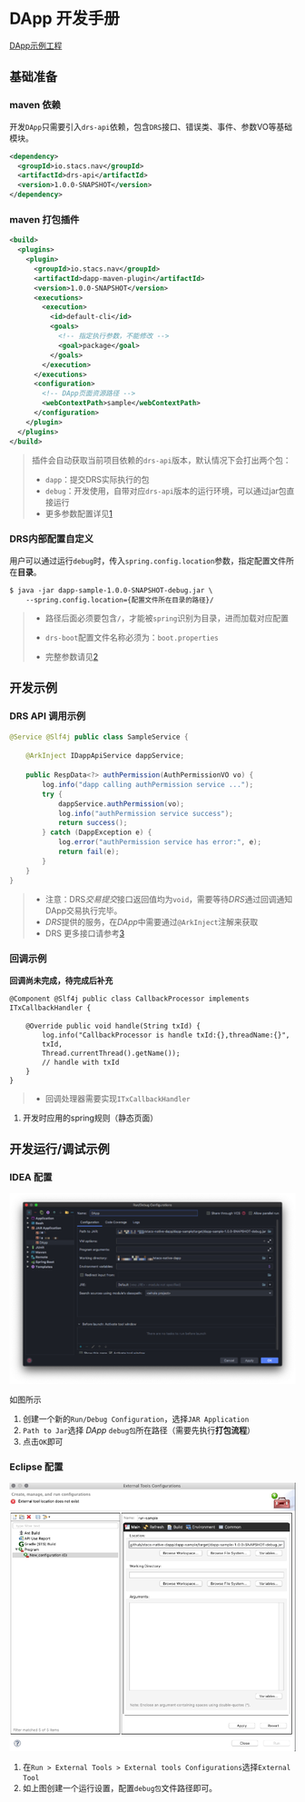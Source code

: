 # DApp 开发手册

[DApp示例工程](https://github.com/Aurorasic/stacs-native-dapp/tree/dev_1.0.0/dapp-sample)

## 基础准备

### maven 依赖

开发`DApp`只需要引入`drs-api`依赖，包含`DRS`接口、错误类、事件、参数VO等基础模块。

```xml
<dependency>
  <groupId>io.stacs.nav</groupId>
  <artifactId>drs-api</artifactId>
  <version>1.0.0-SNAPSHOT</version>
</dependency>
```

### maven 打包插件

```xml
<build>
  <plugins>
    <plugin>
      <groupId>io.stacs.nav</groupId>
      <artifactId>dapp-maven-plugin</artifactId>
      <version>1.0.0-SNAPSHOT</version>
      <executions>
        <execution>
          <id>default-cli</id>
          <goals>
            <!-- 指定执行参数，不能修改 -->
            <goal>package</goal>
          </goals>
        </execution>
      </executions>
      <configuration>
        <!-- DApp页面资源路径 -->
        <webContextPath>sample</webContextPath>
      </configuration>
    </plugin>
  </plugins>
</build>
```

>   插件会自动获取当前项目依赖的`drs-api`版本，默认情况下会打出两个包：
>
>   *   `dapp`：提交DRS实际执行的包
>   *   `debug`：开发使用，自带对应`drs-api`版本的运行环境，可以通过jar包直接运行
>   *   更多参数配置详见[1]

### DRS内部配置自定义

用户可以通过运行`debug`时，传入`spring.config.location`参数，指定配置文件所在**目录**。

```shell
$ java -jar dapp-sample-1.0.0-SNAPSHOT-debug.jar \
	--spring.config.location={配置文件所在目录的路径}/
```

>   *   路径后面必须要包含`/`，才能被`spring`识别为目录，进而加载对应配置
>
>   *   `drs-boot`配置文件名称必须为：`boot.properties`
>   *   完整参数请见[2]

## 开发示例

### DRS API 调用示例

```java
@Service @Slf4j public class SampleService {

    @ArkInject IDappApiService dappService;

    public RespData<?> authPermission(AuthPermissionVO vo) {
        log.info("dapp calling authPermission service ...");
        try {
            dappService.authPermission(vo);
          	log.info("authPermission service success");
            return success();
        } catch (DappException e) {
            log.error("authPermission service has error:", e);
            return fail(e);
        }
    }
}
```

>   *   注意：​DRS*交易提交*接口返回值均为`void`，需要等待*DRS*通过回调通知DApp交易执行完毕。
>   *   *DRS*提供的服务，在*DApp*中需要通过`@ArkInject`注解来获取
>   *   DRS 更多接口请参考[3]

### 回调示例

**回调尚未完成，待完成后补充**

```
@Component @Slf4j public class CallbackProcessor implements ITxCallbackHandler {

    @Override public void handle(String txId) {
        log.info("CallbackProcessor is handle txId:{},threadName:{}", 
        txId, 
        Thread.currentThread().getName());
        // handle with txId
    }
}
```

>   *   回调处理器需要实现`ITxCallbackHandler`

1.  开发时应用的spring规则（静态页面）

## 开发运行/调试示例

### IDEA 配置

![image-20191204180459598](../images/dev-manual/quick-start/IDEA-run-config.png)

如图所示

1.  创建一个新的`Run/Debug Configuration`，选择`JAR Application`
2.  `Path to Jar`选择 *DApp* `debug包`所在路径（需要先执行**打包流程**）
3.  点击`OK`即可

### Eclipse 配置

![image-20191204183041710](../images/dev-manual/quick-start/Eclipse-run-config.png)

1.  在`Run > External Tools > External tools Configurations`选择`External Tool`
2.  如上图创建一个运行设置，配置`debug包`文件路径即可。



[1]: maven-plugin.md	"Maven插件"
[2]: custom-params.md	"自定义参数"
[3]: ../api/drs-api.md	"DRS 接口列表"

